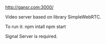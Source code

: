 http://gansr.com:3000/


Video server based on library SimpleWebRTC.

To run it:
npm intall
npm start

Signal Server is required.

